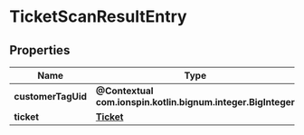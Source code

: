 
# TicketScanResultEntry

## Properties
Name | Type | Description | Notes
------------ | ------------- | ------------- | -------------
**customerTagUid** | **@Contextual com.ionspin.kotlin.bignum.integer.BigInteger** |  | 
**ticket** | [**Ticket**](Ticket.md) |  | 



